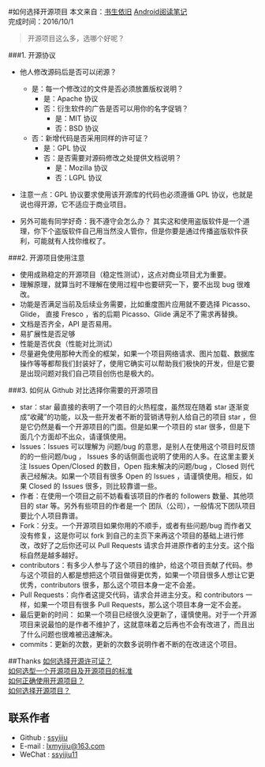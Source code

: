 #如何选择开源项目
本文来自：[书生依旧](https://github.com/ssyijiu) [Android阅读笔记](https://github.com/ssyijiu/Android-ReadingNotes)   
完成时间：2016/10/1   
> 开源项目这么多，选哪个好呢？

###1. 开源协议
- 他人修改源码后是否可以闭源？
    - 是：每一个修改过的文件是否必须放置版权说明？
        - 是：Apache 协议
        - 否：衍生软件的广告是否可以用你的名字促销？
            - 是：MIT 协议
            - 否：BSD 协议
    - 否：新增代码是否采用同样的许可证？
        - 是：GPL 协议
        - 否：是否需要对源码修改之处提供文档说明？
            - 是：Mozilla 协议
            - 否：LGPL 协议

- 注意一点：GPL 协议要求使用该开源库的代码也必须遵循 GPL 协议，也就是说也得开源，它不适应于商业项目。
- 另外可能有同学好奇：我不遵守会怎么办？ 其实这和使用盗版软件是一个道理，你下个盗版软件自己用当然没人管你，但是你要是通过传播盗版软件获利，可能就有人找你维权了。

###2. 开源项目使用注意
- 使用成熟稳定的开源项目（稳定性测试），这点对商业项目尤为重要。
- 理解原理，就算当时不理解在使用过程中也要研究一下，要不出现 bug 很难改。
- 功能是否满足当前及后续业务需要，比如重度图片应用就不要选择  Picasso、Glide， 直接 Fresco ，省的后期 Picasso、Glide 满足不了需求再替换。
- 文档是否齐全，API 是否易用。
- 易扩展性是否足够
- 性能是否优良（性能对比测试）
- 尽量避免使用那种大而全的框架，如果一个项目网络请求、图片加载、数据库操作等等都帮我们封装好了，使用它确实可以帮助我们极快的开发，但是它要是出现问题对我们自己项目创伤也是极大的。

###3. 如何从 Github  对比选择你需要的开源项目
- star：star 最直接的表明了一个项目的火热程度，虽然现在随着 star 逐渐变成“收藏”的功能，以及一些开发者不断的营销诱导别人给自己的项目 star ，但是它仍然是看一个开源项目的门面。但是如果一个项目的 star 很多，但是下面几个方面却不出众，请谨慎使用。
- Issues：Issues 可以理解为 问题/bug 的意思，是别人在使用这个项目时反馈的的一些问题/bug ， Issues 多的话侧面也说明了使用的人多。在这里主要关注 Issues Open/Closed 的数目，Open 指未解决的问题/bug ，Closed 则代表己经解决。如果一个项目有很多 Open 的 Issues ，请谨慎使用。相反，如果 Closed 的 Issues 很多，则比较靠谱一些。
- 作者：在使用一个项目之前不妨看看该项目的作者的 followers 数量、其他项目的 star 等。另外有些项目的作者是一个 团队（公司），一般情况下团队项目要比个人项目靠谱。
- Fork：分支。一个开源项目如果你用的不顺手，或者有些问题/bug 而作者又没有修复，这是你可以 fork 到自己的主页下来再这个项目的基础上进行修改，改好了之后你还可以 Pull Requests 请求合并进原作者的主分支。这个指标自然是越多越好。
- contributors：有多少人参与了这个项目的维护，给这个项目贡献了代码。参与这个项目的人都是想把这个项目做得更优秀，如果一个项目很多人想让它更优秀，contributors 很多，那么这个项目本身一定不会差。
- Pull Requests：向作者这提交代码，请求合并进主分支。和 contributors 一样，如果一个项目有很多 Pull Requests，那么这个项目本身一定不会差。
- 最后更新的时间： 如果一个项目已经很久没更新了，谨慎使用。对于一个开源项目来说最怕的是作者不维护了，这就意味着之后再也不会有改进了，而且出了什么问题也很难被迅速解决。
- commits：更新的次数，更新的次数多说明作者不断的在改进这个项目。

##Thanks
[如何选择开源许可证？](http://www.ruanyifeng.com/blog/2011/05/how_to_choose_free_software_licenses.html)  
[如何选型一个开源项目及开源项目的标准](http://www.trinea.cn/android/open-source/)    
[如何正确使用开源项目？](http://stormzhang.com/android/2016/05/08/how-to-choose-open-source-project/)    
[如何选择开源项目？](https://zhuanlan.zhihu.com/p/20840610)    

## 联系作者
- Github : [ssyijiu](https://github.com/ssyijiu)
- E-mail : lxmyijiu@163.com
- WeChat : [ssyijiu11](http://obe5pxv6t.bkt.clouddn.com/weixin.jpg)
